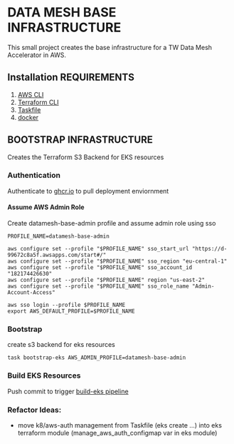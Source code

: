 # DATA MESH BASE INFRASTRUCTURE

This small project creates the base infrastructure for a TW Data Mesh Accelerator in AWS.


## Installation REQUIREMENTS

1. [AWS CLI](https://docs.aws.amazon.com/cli/latest/userguide/getting-started-install.html)
2. [Terraform CLI](https://developer.hashicorp.com/terraform/tutorials/aws-get-started/install-cli)
3. [Taskfile](https://taskfile.dev/installation/)
4. [docker](https://docs.docker.com/engine/install/)


## BOOTSTRAP INFRASTRUCTURE
Creates the Terraform S3 Backend for EKS resources


### Authentication

Authenticate to [ghcr.io](https://github.com/twlabs/data-mesh-deployment-environment-images#local-development) to pull deployment enviornment 

#### Assume AWS Admin Role
Create datamesh-base-admin profile and assume admin role using sso

```
PROFILE_NAME=datamesh-base-admin

aws configure set --profile "$PROFILE_NAME" sso_start_url "https://d-99672c8a5f.awsapps.com/start#/"
aws configure set --profile "$PROFILE_NAME" sso_region "eu-central-1"
aws configure set --profile "$PROFILE_NAME" sso_account_id "182174426630"
aws configure set --profile "$PROFILE_NAME" region "us-east-2"
aws configure set --profile "$PROFILE_NAME" sso_role_name "Admin-Account-Access"

aws sso login --profile $PROFILE_NAME
export AWS_DEFAULT_PROFILE=$PROFILE_NAME
```


### Bootstrap

create s3 backend for eks resources
```
task bootstrap-eks AWS_ADMIN_PROFILE=datamesh-base-admin
```

### Build EKS Resources

Push commit to trigger [build-eks pipeline](https://github.com/twlabs/data-mesh-base-infrastructure/blob/main/.github/workflows/deploy.yml)

### Refactor Ideas:
   - move k8/aws-auth management from Taskfile (eks create ...) into eks terraform module (manage_aws_auth_configmap var in eks module)